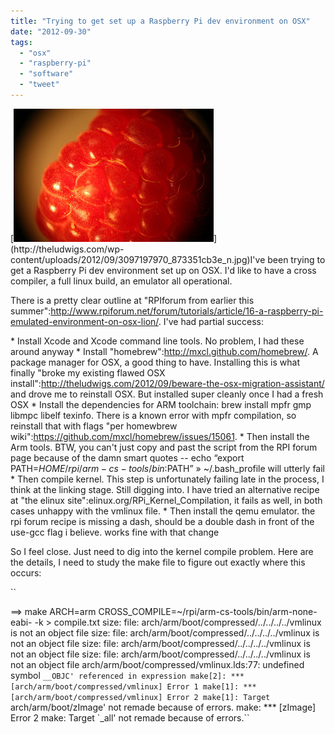 ```yaml
---
title: "Trying to get set up a Raspberry Pi dev environment on OSX"
date: "2012-09-30"
tags: 
  - "osx"
  - "raspberry-pi"
  - "software"
  - "tweet"
---
```


[![](images/3097197970_873351cb3e_n.jpg "http://www.flickr.com/photos/jmsmith000/")](http://theludwigs.com/wp-content/uploads/2012/09/3097197970_873351cb3e_n.jpg)I've been trying to get a Raspberry Pi dev environment set up on OSX. I'd like to have a cross compiler, a full linux build, an emulator all operational.

There is a pretty clear outline at "RPIforum from earlier this summer":http://www.rpiforum.net/forum/tutorials/article/16-a-raspberry-pi-emulated-environment-on-osx-lion/. I've had partial success:

\* Install Xcode and Xcode command line tools. No problem, I had these around anyway \* Install "homebrew":http://mxcl.github.com/homebrew/. A package manager for OSX, a good thing to have. Installing this is what finally "broke my existing flawed OSX install":http://theludwigs.com/2012/09/beware-the-osx-migration-assistant/ and drove me to reinstall OSX. But installed super cleanly once I had a fresh OSX \* Install the dependencies for ARM toolchain: brew install mpfr gmp libmpc libelf texinfo. There is a known error with mpfr compilation, so reinstall that with flags "per homewbrew wiki":https://github.com/mxcl/homebrew/issues/15061. \* Then install the Arm tools. BTW, you can't just copy and past the script from the RPI forum page because of the damn smart quotes -- echo “export PATH=$HOME/rpi/arm-cs-tools/bin:$PATH” » ~/.bash\_profile will utterly fail \* Then compile kernel. This step is unfortunately failing late in the process, I think at the linking stage. Still digging into. I have tried an alternative recipe at "the elinux site":elinux.org/RPi\_Kernel\_Compilation, it fails as well, in both cases unhappy with the vmlinux file. \* Then install the qemu emulator. the rpi forum recipe is missing a dash, should be a double dash in front of the use-gcc flag i believe. works fine with that change

So I feel close. Just need to dig into the kernel compile problem. Here are the details, I need to study the make file to figure out exactly where this occurs:

``

==> make ARCH=arm CROSS_COMPILE=~/rpi/arm-cs-tools/bin/arm-none-eabi- -k > compile.txt size: file: arch/arm/boot/compressed/../../../../vmlinux is not an object file size: file: arch/arm/boot/compressed/../../../../vmlinux is not an object file size: file: arch/arm/boot/compressed/../../../../vmlinux is not an object file size: file: arch/arm/boot/compressed/../../../../vmlinux is not an object file arch/arm/boot/compressed/vmlinux.lds:77: undefined symbol `__OBJC' referenced in expression make[2]: *** [arch/arm/boot/compressed/vmlinux] Error 1 make[1]: *** [arch/arm/boot/compressed/vmlinux] Error 2 make[1]: Target `arch/arm/boot/zImage' not remade because of errors. make: *** [zImage] Error 2 make: Target `_all' not remade because of errors.``
